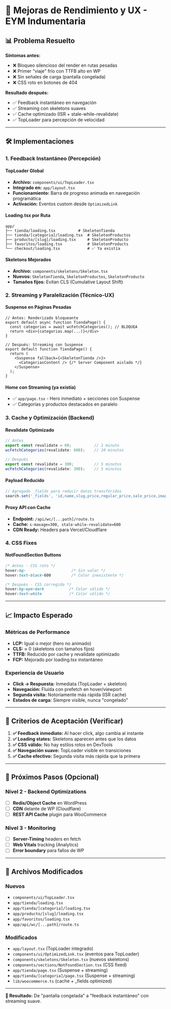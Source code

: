 # 🚀 Mejoras de Rendimiento y UX - EYM Indumentaria

## 📊 Problema Resuelto

**Síntomas antes:**
- ❌ Bloqueo silencioso del render en rutas pesadas
- ❌ Primer "viaje" frío con TTFB alto en WP
- ❌ Sin señales de carga (pantalla congelada)
- ❌ CSS roto en botones de 404

**Resultado después:**
- ✅ Feedback instantáneo en navegación
- ✅ Streaming con skeletons suaves
- ✅ Cache optimizado (ISR + stale-while-revalidate)
- ✅ TopLoader para percepción de velocidad

---

## 🛠️ Implementaciones

### 1. **Feedback Instantáneo** (Percepción)

#### TopLoader Global
- **Archivo:** `components/ui/TopLoader.tsx`
- **Integrado en:** `app/layout.tsx`
- **Funcionamiento:** Barra de progreso animada en navegación programática
- **Activación:** Eventos custom desde `OptimizedLink`

#### Loading.tsx por Ruta
```
app/
├── tienda/loading.tsx          # SkeletonTienda
├── tienda/[categoria]/loading.tsx  # SkeletonProductos  
├── producto/[slug]/loading.tsx     # SkeletonProducto
├── favoritos/loading.tsx           # SkeletonProducts
└── checkout/loading.tsx            # ✅ Ya existía
```

#### Skeletons Mejorados
- **Archivo:** `components/skeletons/Skeleton.tsx`
- **Nuevos:** `SkeletonTienda`, `SkeletonProductos`, `SkeletonProducto`
- **Tamaños fijos:** Evitan CLS (Cumulative Layout Shift)

### 2. **Streaming y Paralelización** (Técnico-UX)

#### Suspense en Páginas Pesadas
```tsx
// Antes: Renderizado bloqueante
export default async function TiendaPage() {
  const categorias = await wcFetchCategories(); // BLOQUEA
  return <div>{categorias.map(...)}</div>
}

// Después: Streaming con Suspense
export default function TiendaPage() {
  return (
    <Suspense fallback={<SkeletonTienda />}>
      <CategoriasContent /> {/* Server Component aislado */}
    </Suspense>
  );
}
```

#### Home con Streaming (ya existía)
- ✅ `app/page.tsx` - Hero inmediato + secciones con Suspense
- ✅ Categorías y productos destacados en paralelo

### 3. **Cache y Optimización** (Backend)

#### Revalidate Optimizado
```ts
// Antes
export const revalidate = 60;          // 1 minuto
wcFetchCategories(revalidate: 600);    // 10 minutos

// Después  
export const revalidate = 300;         // 5 minutos
wcFetchCategories(revalidate: 300);    // 5 minutos
```

#### Payload Reducido
```ts
// Agregado _fields para reducir datos transferidos
search.set('_fields', 'id,name,slug,price,regular_price,sale_price,images,categories,short_description');
```

#### Proxy API con Cache
- **Endpoint:** `/api/wc/[...path]/route.ts`
- **Cache:** `s-maxage=300, stale-while-revalidate=600`
- **CDN Ready:** Headers para Vercel/Cloudflare

### 4. **CSS Fixes**

#### NotFoundSection Buttons
```css
/* Antes - CSS roto */
hover:bg-                    /* Sin valor */
hover:text-black-600         /* Color inexistente */

/* Después - CSS corregido */  
hover:bg-eym-dark           /* Color válido */
hover:text-white            /* Color válido */
```

---

## 📈 Impacto Esperado

### Métricas de Performance
- **LCP:** Igual o mejor (hero no animado)
- **CLS:** ≈ 0 (skeletons con tamaños fijos)
- **TTFB:** Reducido por cache y revalidate optimizado
- **FCP:** Mejorado por loading.tsx instantáneo

### Experiencia de Usuario
- **Click → Respuesta:** Inmediata (TopLoader + skeleton)
- **Navegación:** Fluida con prefetch en hover/viewport
- **Segunda visita:** Notoriamente más rápida (ISR cache)
- **Estados de carga:** Siempre visible, nunca "congelado"

---

## 🎯 Criterios de Aceptación (Verificar)

1. **✅ Feedback inmediato:** Al hacer click, algo cambia al instante
2. **✅ Loading states:** Skeletons aparecen antes que los datos
3. **✅ CSS válido:** No hay estilos rotos en DevTools
4. **✅ Navegación suave:** TopLoader visible en transiciones
5. **✅ Cache efectivo:** Segunda visita más rápida que la primera

---

## 🚦 Próximos Pasos (Opcional)

### Nivel 2 - Backend Optimizations
- [ ] **Redis/Object Cache** en WordPress
- [ ] **CDN** delante de WP (Cloudflare)
- [ ] **REST API Cache** plugin para WooCommerce

### Nivel 3 - Monitoring
- [ ] **Server-Timing** headers en fetch
- [ ] **Web Vitals** tracking (Analytics)
- [ ] **Error boundary** para fallos de WP

---

## 📝 Archivos Modificados

### Nuevos
- `components/ui/TopLoader.tsx`
- `app/tienda/loading.tsx`
- `app/tienda/[categoria]/loading.tsx`
- `app/producto/[slug]/loading.tsx`
- `app/favoritos/loading.tsx`
- `app/api/wc/[...path]/route.ts`

### Modificados
- `app/layout.tsx` (TopLoader integrado)
- `components/ui/OptimizedLink.tsx` (eventos para TopLoader)
- `components/skeletons/Skeleton.tsx` (nuevos skeletons)
- `components/sections/NotFoundSection.tsx` (CSS fixed)
- `app/tienda/page.tsx` (Suspense + streaming)
- `app/tienda/[categoria]/page.tsx` (Suspense + streaming)
- `lib/woocommerce.ts` (cache + _fields optimized)

---

**🎉 Resultado:** De "pantalla congelada" a "feedback instantáneo" con streaming suave.
